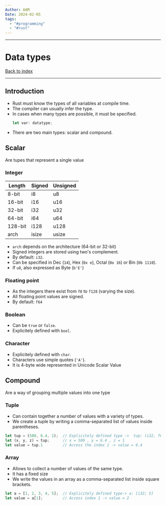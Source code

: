 ```yaml
---
Author: AAM
Date: 2024-02-05
tags:
  - "#programming"
  - "#rust"
---
```

---
# Data types
[Back to index](../RUST.md)

---

## Introduction

- Rust must know the types of all variables at compile time.
- The compiler can usually infer the type.
- In cases when many types are possible, it must be specified.
    ```Rust
    let var: datatype;
    ```
- There are two main types: scalar and compound.

## Scalar
Are tupes that represent a single value

### Integer
|Length   | Signed | Unsigned |
|---------|--------|----------|
| 8-bit   | i8     | u8       |
| 16-bit  | i16    | u16      |
| 32-bit  | i32    | u32      |
| 64-bit  | i64    | u64      |
| 128-bit | i128   | u128     |
| arch    | isize  | usize    |

- `arch` depends on the architecture (64-bit or 32-bit)
- Signed integers are stored using two's complement.
- By default: `i32`.
- Can be specified in Dec (`14`), Hex (`0x e`), Octal (`0o 16`) or Bin (`0b 1110`).
- If `u8`, also expressed as Byte (`b'E'`)

### Floating point
- As the integers there exist from `f8` to `f128` (varying the size).
- All floating point values are signed.
- By default: `f64`

### Boolean
- Can be `true` or `false`.
- Explicitely defined with `bool`.

### Character
- Explicitely defined with `char`.
- Characters use simple quotes (`'A'`).
- It is 4-byte wide represented in Unicode Scalar Value

## Compound
Are a way of grouping multiple values into one type

### Tuple
- Can contain together a number of values with a variety of types.
- We create a tuple by writing a comma-separated list of values inside parentheses.

```Rust
let tup = (500, 6.4, 1);  // Explicitely defined type ->  tup: (i32, f64, u8)
let (x, y, z) = tup;      // x = 500 , y = 6.4 , z = 1
let value = tup.1         // Access the index 1 -> value = 6.4
```

### Array
- Allows to collect a number of values of the same type.
- It has a fixed size
- We write the values in an array as a comma-separated list inside square brackets.

```Rust
let a = [1, 2, 3, 4, 5];  // Explicitely defined type-> a: [i32; 5]
let value = a[1];         // Access index 1 -> value = 2
```
